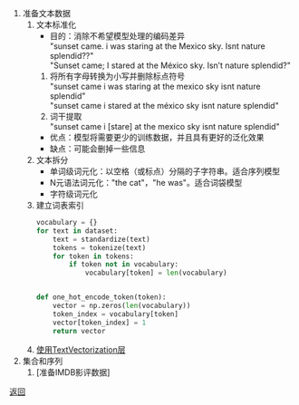 1. 准备文本数据
   1. 文本标准化
      - 目的：消除不希望模型处理的编码差异\
      "sunset came. i was staring at the Mexico sky. Isnt nature splendid??"\
      "Sunset came; I stared at the México sky. Isn’t nature splendid?"
      1. 将所有字母转换为小写并删除标点符号\
        "sunset came i was staring at the mexico sky isnt nature splendid"\
        "sunset came i stared at the méxico sky isnt nature splendid"
      2. 词干提取\
        "sunset came i [stare] at the mexico sky isnt nature splendid"
      - 优点：模型将需要更少的训练数据，并且具有更好的泛化效果
      - 缺点：可能会删掉一些信息
   2. 文本拆分
      - 单词级词元化：以空格（或标点）分隔的子字符串。适合序列模型
      - N元语法词元化："the cat"，"he was"。适合词袋模型
      - 字符级词元化
   3. 建立词表索引
      ```python
      vocabulary = {}
      for text in dataset:
          text = standardize(text)
          tokens = tokenize(text)
          for token in tokens:
              if token not in vocabulary:
                  vocabulary[token] = len(vocabulary)
      
      
      def one_hot_encode_token(token):
          vector = np.zeros(len(vocabulary))
          token_index = vocabulary[token]
          vector[token_index] = 1
          return vector
      ```
   4. [使用TextVectorization层](text_data_preprocessing.ipynb)
2. 集合和序列
   1. [准备IMDB影评数据]

[返回](../readme.md)